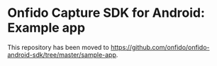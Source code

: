 # Onfido Capture SDK for Android: Example app

This repository has been moved to https://github.com/onfido/onfido-android-sdk/tree/master/sample-app.
